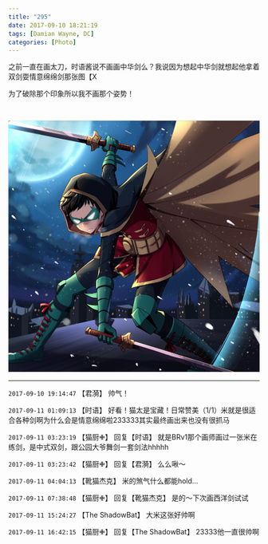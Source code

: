 ```yaml
---
title: "295"
date: 2017-09-10 18:21:19
tags: [Damian Wayne, DC]
categories: [Photo]
---
```


<p>之前一直在画太刀，时语酱说不画画中华剑么？我说因为想起中华剑就想起他拿着双剑耍情意绵绵剑那张图【X</p> 
<p>为了破除那个印象所以我不画那个姿势！</p> 
<p><br /></p>

![](https://raw.githubusercontent.com/alicewish/meowchain247/master/img_cVZNdzJtQk9JV2ZtMi9ma2wzcmFJZ2kzNzlZUGlRekw0TFNndHFLdzhjVVQyZnA5N1gvM3hBPT0.jpg)

---

`2017-09-10 19:14:47` 【君漪】 帅气！

`2017-09-11 01:09:13` 【时语】 好看！猫太是宝藏！日常赞美（1/1）米就是很适合各种剑啊为什么会是情意绵绵啦233333其实最终画出来也没有很抓马

`2017-09-11 03:23:19` 【猫厨✙】 回复【时语】 就是BRv1那个画师画过一张米在练剑，是中式双剑，跟公园大爷舞剑一套剑法hhhhh

`2017-09-11 03:23:42` 【猫厨✙】 回复【君漪】 么么啾～

`2017-09-11 04:04:13` 【靴猫杰克】 米的煞气什么都能hold...

`2017-09-11 07:38:48` 【猫厨✙】 回复【靴猫杰克】 是的～下次画西洋剑试试

`2017-09-11 15:24:27` 【The ShadowBat】 大米这张好帅啊

`2017-09-11 16:42:15` 【猫厨✙】 回复【The ShadowBat】 23333他一直很帅啊

